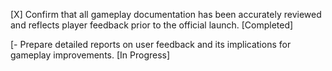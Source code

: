 [X] Confirm that all gameplay documentation has been accurately reviewed and reflects player feedback prior to the official launch. [Completed]

[- Prepare detailed reports on user feedback and its implications for gameplay improvements. [In Progress]